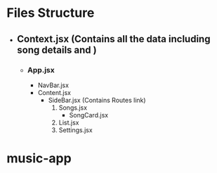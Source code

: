 # Files Structure

- ## Context.jsx (Contains all the data including song details and )
  - ### App.jsx
    - NavBar.jsx
    - Content.jsx
      - SideBar.jsx (Contains Routes link)
        1. Songs.jsx
           - SongCard.jsx
        2. List.jsx
        3. Settings.jsx
# music-app
